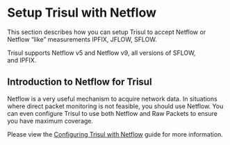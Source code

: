 # Setup Trisul with Netflow

This section describes how you can setup Trisul to accept Netflow or Netflow “like” measurements IPFIX, JFLOW, SFLOW.

Trisul supports Netflow v5 and Netflow v9, all versions of SFLOW, and IPFIX.

## Introduction to Netflow for Trisul

Netflow is a very useful mechanism to acquire network data. In situations where direct packet monitoring is not feasible, you should use Netflow. You can even configure Trisul to use both Netflow and Raw Packets to ensure you have maximum coverage.

Please view the [Configuring Trisul with Netflow](https://trisul.org/docs/ug/netflow/index.html) guide for more information.



